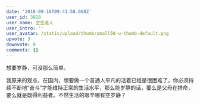 ```yaml
---
date: '2018-09-16T09:41:58.008Z'
user_id: 3828
user_name: 空空道人
user_intro: ''
user_avatar: /static/upload/thumb/small50-u-thumb-default.png
upvote: 3
downvote: 0
comments: []
---
```


想要岁静，可没那么简单。

  

我原来的观点，在国内，想要做一个普通人平凡的活着已经是很困难了，你必须持续不断地“奋斗”才能维持正常的生活水平，那么能岁静的话，要么是父母在拼命，要么就是既得利益者。不然生活的艰辛哪有空岁静？
